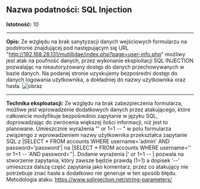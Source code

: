## Nazwa podatności: SQL Injection

**Istotność:** 10

---

**Opis:**
Ze względu na brak sanytyzacji danych wejściowych formularzu na podstronie znajdującej pod następującym się URL "http://192.168.28.131/mutillidae/index.php?page=user-info.php" możliwy jest atak na poufność danych, przez wykonanie eksploitacji SQL INJECTION pozwalając na nieautoryzowany dostęp do danych przechowywanych w bazie danych. Na podanej stronie uzyskujemy bezpośredni dostęp do danych logowania użytkownika, a dokładniej do nazwy użytkownika oraz hasła. 
![obraz](https://github.com/GrzechuG/PWR-CBE-BAW-mutillidae-2024/assets/93217316/9fbed055-31b0-4f78-920e-8d387698c021)


---

**Technika eksploatacji:**
Ze względu na brak zabezpieczenia formularza, możliwe jest wprowadzenie dodatkowych danych przez atakującego, które całkowicie modyfikuje bezpośrednio zapytanie w języku SQL, doprowadzając do zwrócenia większej ilości informacji, niż jest to planowane. Umieszcznie wyrażenia "' or 1=1 -- " w polu formularza związengo z wprowadzeniem nazwy użytkownika przekształca zapytanie SQL z |SELECT * FROM accounts WHERE username='admin' AND password='password'| na |SELECT * FROM accounts WHERE username='' or 1=1 -- 'AND password=''|. Dodanie wyrażenia |' or 1=1 -- | pozwala na stworzenie zapytania, który zawsze będzie prawdą (1=1) a dopisek '--' umieszcza dalszą część zapytania jako komentarz, przez co atakujący nie potrzebuje znać hasła a dodatkowo nie generuje w ten sposób błędu.
Metodologia ataku: https://www.sqlinjection.net/string-parameters/
